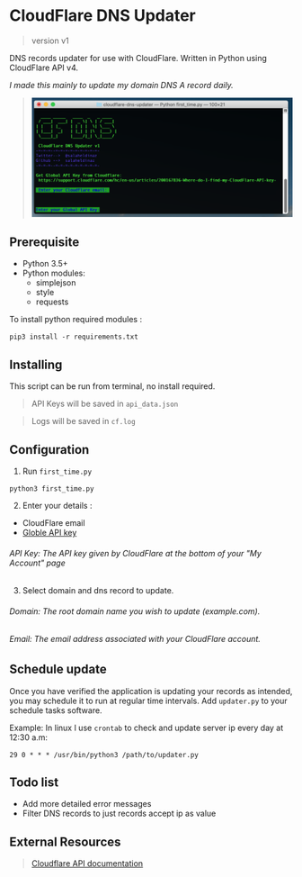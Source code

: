 # CloudFlare DNS Updater
>version v1

DNS records updater for use with CloudFlare. 
Written in Python using CloudFlare API v4.

_I made this mainly to update my domain DNS A record daily._



> ![screenshot](screenshot.png)


## Prerequisite
- Python 3.5+
- Python modules:
   - simplejson
   - style
   - requests
   
To install python required modules :
```shell
pip3 install -r requirements.txt
```

## Installing
This script can be run from terminal, no install required.
> API Keys will be saved in `api_data.json`

> Logs will be saved in `cf.log`

## Configuration
1. Run `first_time.py` 
```shell
python3 first_time.py
```

2. Enter your details :
- CloudFlare email
- [Globle API key](https://support.cloudflare.com/hc/en-us/articles/200167836-Where-do-I-find-my-CloudFlare-API-key-)
 ###### API Key: The API key given by CloudFlare at the bottom of your "My Account" page

3. Select domain and dns record to update.
 
###### Domain: The root domain name you wish to update (example.com).
###### Email: The email address associated with your CloudFlare account.

## Schedule update
Once you have verified the application is updating your records as intended,
you may schedule it to run at regular time intervals.
Add `updater.py` to your schedule tasks software.

Example: In linux I use `crontab` to check and update server ip every day at 12:30 a.m:
```shell
29 0 * * * /usr/bin/python3 /path/to/updater.py
```


## Todo list
- Add more detailed error messages
- Filter DNS records to just records accept ip as value

## External Resources
> [Cloudflare API documentation](https://api.cloudflare.com/) 

